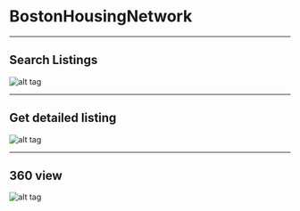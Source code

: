 # BostonHousingNetwork

---
## Search Listings
![alt tag](http://chintansh.com/img/portfolio/w2p1.png)

---
## Get detailed listing
![alt tag](http://chintansh.com/img/portfolio/w1p2.png)

---
## 360 view
![alt tag](http://chintansh.com/img/portfolio/w2p4.png)
